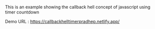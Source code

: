 This is an example showing the callback hell concept of javascript using timer countdown

Demo URL :  https://callbackhelltimerpradhep.netlify.app/
